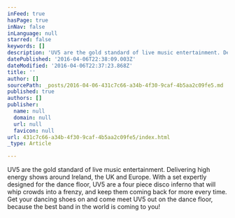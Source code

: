 ```yaml
---
inFeed: true
hasPage: true
inNav: false
inLanguage: null
starred: false
keywords: []
description: 'UV5 are the gold standard of live music entertainment. Delivering high energy shows around Ireland, the UK and Europe. With a set expertly designed for the dance floor, UV5 are a four piece disco inferno that will whip crowds into a frenzy, and keep them coming back for more every time. Get your dancing shoes on and come meet UV5 out on the dance floor, because the best band in the world is coming to you!'
datePublished: '2016-04-06T22:38:09.003Z'
dateModified: '2016-04-06T22:37:23.868Z'
title: ''
author: []
sourcePath: _posts/2016-04-06-431c7c66-a34b-4f30-9caf-4b5aa2c09fe5.md
published: true
authors: []
publisher:
  name: null
  domain: null
  url: null
  favicon: null
url: 431c7c66-a34b-4f30-9caf-4b5aa2c09fe5/index.html
_type: Article

---
```

UV5 are the gold standard of live music entertainment. Delivering high energy shows around Ireland, the UK and Europe. With a set expertly designed for the dance floor, UV5 are a four piece disco inferno that will whip crowds into a frenzy, and keep them coming back for more every time. Get your dancing shoes on and come meet UV5 out on the dance floor, because the best band in the world is coming to you!